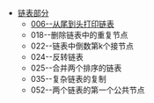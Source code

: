 * [链表部分](#链表部分)
    * [006--从尾到头打印链表](/src/Linklist_Question/Solution006.java)
    * 018--删除链表中的重复节点
    * 022--链表中倒数第k个接节点
    * 024--反转链表
    * 025--合并两个排序的链表
    * 035--复杂链表的复制
    * 052--两个链表的第一个公共节点
    
